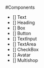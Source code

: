 #Components

- [] Text
- [] Heading 
- [] Box 
- [] Button
- [] TextInput
- [] TextArea
- [] CheckBox
- [] Avatar 
- [] Multishop